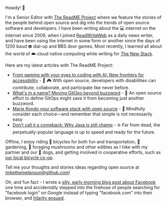 Howdy! 👋 

I'm a Senior Editor with [The ReadME Project](https://github.com/readme) where we feature the stories of the people behind open source and dig into the trends of open source software and developers. I have been writing about the 💻 internet on the internet since 2009, when I joined [ReadWriteWeb](https://readwrite.com/author/mike-melanson/) as a daily news writer, and have been using the internet in some form or another since the days of 1200 baud ☎️ dial-up and BBS door games. Most recently, I learned all about the world of ☁️ cloud native computing while writing for [The New Stack](https://thenewstack.io/author/mike-melanson/).

Here are my latest articles with The ReadME Project:
- [From gaming with your eyes to coding with AI: New frontiers for accessibility](https://github.com/readme/featured/open-source-accessibility) - 👀 🎮 With open source, developers with disabilities can contribute, collaborate, and participate like never before.
- [What's in a name? Moving GitOps beyond buzzword](https://github.com/readme/featured/defining-gitops) - 🧰 An open source effort to define GitOps might save it from becoming just another buzzword.
- [Marie Kondo your software stack with open source](https://github.com/readme/featured/open-source-minimalism) - 🧹 Mindfully consider each choice—and remember that simple is not necessarily easy
- [Don’t call it a comeback: Why Java is still champ](https://github.com/readme/featured/java-programming-language) - ☕ Far from dead, the perpetually-popular language is up to speed and ready for the future.


Offline, I enjoy riding 🚴 bicycles for both fun and transportation, 🍅 gardening, 🍄 foraging mushrooms and other edibles as I hike with my partner and our 🐶 dogs, and getting involved in cooperative efforts, such as [our local bicycle co-op](http://bsbc.co). 

Tell me your thoughts and stories ideas regarding open source at [mikethemelanson@github.com](mailto:mikethemelanson@github.com)!

Oh, and fun fact - I wrote a [silly, early morning blog post about Facebook](https://readwrite.com/facebook_wants_to_be_your_one_true_login/) one time and accidentally stepped into the firehose of people searching for "facebook login" on Google instead of typing "facebook.com" into their browser, and [hilarity ensued](https://knowyourmeme.com/memes/i-want-the-old-facebook-back). 

<!--
**mikethemelanson/mikethemelanson** is a ✨ _special_ ✨ repository because its `README.md` (this file) appears on your GitHub profile.

Here are some ideas to get you started:

- 🔭 I’m currently working on ...
- 🌱 I’m currently learning ...
- 👯 I’m looking to collaborate on ...
- 🤔 I’m looking for help with ...
- 💬 Ask me about ...
- 📫 How to reach me: ...
- 😄 Pronouns: ...
- ⚡ Fun fact: ...
-->
